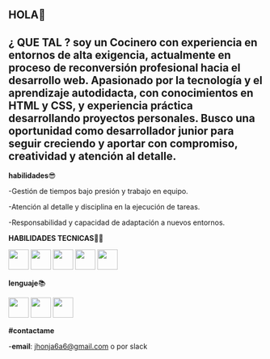 ## HOLA👋
**¿ QUE TAL ?**
soy un Cocinero con  experiencia en entornos de alta exigencia, 
actualmente en proceso de reconversión profesional hacia el desarrollo web.
Apasionado por la tecnología y el aprendizaje autodidacta, 
con conocimientos en HTML y CSS, y experiencia práctica desarrollando proyectos personales.
Busco una oportunidad como desarrollador junior para seguir creciendo y aportar con compromiso, creatividad y atención al detalle.
----


**habilidades**😎


-Gestión de tiempos bajo presión y trabajo en equipo.

-Atención al detalle y disciplina en la ejecución de tareas.

-Responsabilidad y capacidad de adaptación a nuevos 
entornos.






**HABILIDADES TECNICAS**⛓️‍💥

<img src="https://github.com/user-attachments/assets/2ac865ec-e39a-48b9-964d-9229c5cd2ee1" height="40">
<img src="https://github.com/user-attachments/assets/dea74442-b252-4866-ac6e-e97c35e27609" height="40">
<img src="https://github.com/user-attachments/assets/300e4132-493c-4281-abdd-416206a7a5f2" height="40">
<img src="https://github.com/user-attachments/assets/910cd089-a153-4ff4-af87-9b722ea7572f" height="40">
<img src="https://github.com/user-attachments/assets/3e6561bd-117e-47f8-b776-854c67aae002" height="40">



**lenguaje**📚

<img src="https://github.com/user-attachments/assets/456475f2-40a5-48bb-ad6b-d0a1199a3556" height="40">
<img src="https://github.com/user-attachments/assets/3bdc897d-0b69-488a-a395-f7e471ee37ab" height="40">
<img src="https://github.com/user-attachments/assets/6c53a95f-9836-46ae-b725-f6c2fe3e3f79" height="40">




**#contactame**

-**email**: jhonja6a6@gmail.com
o por slack

<!--
**jhonatan616/jhonatan616** is a ✨ _special_ ✨ repository because its `README.md` (this file) appears on your GitHub profile.

Here are some ideas to get you started:

- 🔭 I’m currently working on ...
- 🌱 I’m currently learning ...
- 👯 I’m looking to collaborate on ...
- 🤔 I’m looking for help with ...
- 💬 Ask me about ...
- 📫 How to reach me: ...
- 😄 Pronouns: ...
- ⚡ Fun fact: ...
-->
